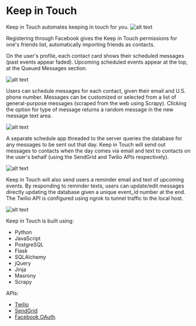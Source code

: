 # Keep in Touch
Keep in Touch automates keeping in touch for you. 
![alt text](https://github.com/inhyebaik/keep_in_touch/blob/master/static/readmepics/index.png "Keep in Touch index page")


Registering through Facebook gives the Keep in Touch permissions for one's friends list, automatically importing friends as contacts. 

On the user's profile, each contact card shows their scheduled messages (past events appear faded). Upcoming scheduled events appear at the top, at the Queued Messages section. 


![alt text](https://github.com/inhyebaik/keep_in_touch/blob/master/static/readmepics/profile.png "Keep in Touch User Profile")


Users can schedule messages for each contact, given their email and U.S. phone number. Messages can be customized or selected from a list of general-purpose messages (scraped from the web using Scrapy). Clicking the option for type of message returns a random message in the new message text area. 


![alt text](https://github.com/inhyebaik/keep_in_touch/blob/master/static/readmepics/neweventform.png "Keep in Touch new event form")


A separate schedule app threaded to the server queries the database for any messages to be sent out that day. Keep in Touch will send out messages to contacts when the day comes via email and text to contacts on the user's behalf (using the SendGrid and Twilio APIs respectively).  


![alt text](https://github.com/inhyebaik/keep_in_touch/blob/master/static/readmepics/emailreceived.png "Keep in Touch contact's inbox")


Keep in Touch will also send users a reminder email and text of upcoming events. By responding to reminder texts, users can update/edit messages directly updating the database given a unique event_id number at the end. The Twilio API is configured using ngrok to tunnel traffic to the local host. 


![alt text](https://github.com/inhyebaik/keep_in_touch/blob/master/static/readmepics/updatedbsms.png "Keep in Touch reminder SMS update")


Keep in Touch is built using:
- Python
- JavaScript
- PostgreSQL
- Flask
- SQLAlchemy
- jQuery
- Jinja
- Masrony
- Scrapy


APIs: 
- [Twilio](https://github.com/twilio)
- [SendGrid](https://github.com/sendgrid)
- [Facebook OAuth](https://developers.facebook.com/docs/facebook-login/web). 